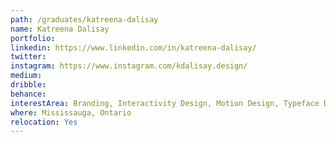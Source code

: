 ```yaml
---
path: /graduates/katreena-dalisay
name: Katreena Dalisay
portfolio: 
linkedin: https://www.linkedin.com/in/katreena-dalisay/
twitter:
instagram: https://www.instagram.com/kdalisay.design/
medium:
dribble:
behance:
interestArea: Branding, Interactivity Design, Motion Design, Typeface Design
where: Mississauga, Ontario
relocation: Yes
---
```


